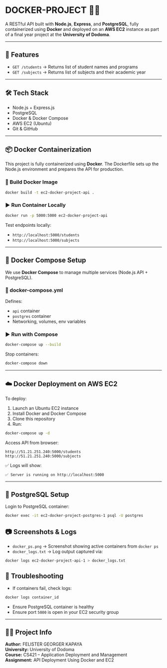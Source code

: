 # DOCKER-PROJECT 🐳🚀

A RESTful API built with **Node.js**, **Express**, and **PostgreSQL**, fully containerized using **Docker** and deployed on an **AWS EC2** instance as part of a final year project at the **University of Dodoma**.

---

## 🔧 Features

- `GET /students` → Returns list of student names and programs
- `GET /subjects` → Returns list of subjects and their academic year

---

## 🛠️ Tech Stack

- Node.js + Express.js
- PostgreSQL
- Docker & Docker Compose
- AWS EC2 (Ubuntu)
- Git & GitHub

---

## 📦 Docker Containerization

This project is fully containerized using **Docker**. The Dockerfile sets up the Node.js environment and prepares the API for production.

### 🔧 Build Docker Image

```bash
docker build -t ec2-docker-project-api .
```

### ▶️ Run Container Locally

```bash
docker run -p 5000:5000 ec2-docker-project-api
```

Test endpoints locally:

- `http://localhost:5000/students`
- `http://localhost:5000/subjects`

---

## 🧩 Docker Compose Setup

We use **Docker Compose** to manage multiple services (Node.js API + PostgreSQL).

### 📄 docker-compose.yml

Defines:

- `api` container
- `postgres` container
- Networking, volumes, env variables

### ▶️ Run with Compose

```bash
docker-compose up --build
```

Stop containers:

```bash
docker-compose down
```

---

## ☁️ Docker Deployment on AWS EC2

To deploy:

1. Launch an Ubuntu EC2 instance
2. Install Docker and Docker Compose
3. Clone this repository
4. Run:

```bash
docker-compose up -d
```

Access API from browser:

```http
http://51.21.251.240:5000/students
http://51.21.251.240:5000/subjects
```

✅ Logs will show:

```
✅ Server is running on http://localhost:5000
```

---

## 🐘 PostgreSQL Setup

Login to PostgreSQL container:

```bash
docker exec -it ec2-docker-project-postgres-1 psql -U postgres
```

## 📷 Screenshots & Logs

- `docker_ps.png` → Screenshot showing active containers from `docker ps`
- `docker_logs.txt` → Log output captured via:

```bash
docker logs ec2-docker-project-api-1 > docker_logs.txt
```

## 🧯 Troubleshooting

- If containers fail, check logs:

```bash
docker logs container_id
```

- Ensure PostgreSQL container is healthy
- Ensure port `5000` is open in your EC2 security group

---

## 👨‍🎓 Project Info

**Author:** FELISTER GEORGER KAPAYA  
**University:** University of Dodoma  
**Course:** CS421 – Application Deployment and Management  
**Assignment:** API Deployment Using Docker and EC2

